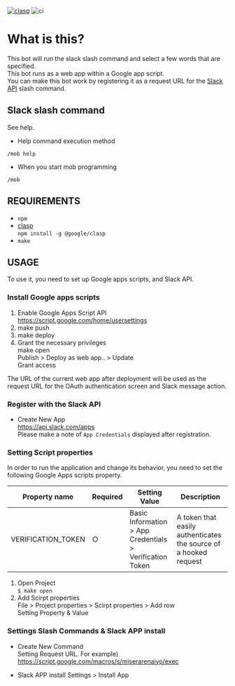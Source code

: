 [![clasp](https://img.shields.io/badge/built%20with-clasp-4285f4.svg)](https://github.com/google/clasp)
![ci](https://github.com/k2tzumi/choice-slash-command/workflows/ci/badge.svg)

What is this?
==============================

 This bot will run the slack slash command and select a few words that are specified.  
 This bot runs as a web app within a Google app script.  
You can make this bot work by registering it as a request URL for the [Slack API](https://api.slack.com/apps) slash command.
 
Slack slash command
--------------------

See help.  
* Help command execution method
```
/mob help
```
* When you start mob programming  
```
/mob
```


REQUIREMENTS
--------------------
- `npm`
- [clasp](https://github.com/google/clasp)  
`npm install -g @google/clasp`
- `make`

USAGE
--------------------

To use it, you need to set up Google apps scripts, and Slack API.

### Install Google apps scripts

1. Enable Google Apps Script API  
https://script.google.com/home/usersettings
2. make push  
3. make deploy  
4. Grant the necessary privileges  
make open  
Publish > Deploy as web app.. > Update  
Grant access

The URL of the current web app after deployment will be used as the request URL for the OAuth authentication screen and Slack message action.

### Register with the Slack API

* Create New App  
https://api.slack.com/apps  
Please make a note of `App Credentials` displayed after registration.

### Setting Script properties

In order to run the application and change its behavior, you need to set the following Google Apps scripts property.

|Property name|Required|Setting Value|Description|
|--|--|--|--|
|VERIFICATION_TOKEN|○|Basic Information > App Credentials > Verification Token|A token that easily authenticates the source of a hooked request|

1. Open Project  
`$ make open`
2. Add Scirpt properties  
File > Project properties > Scirpt properties > Add row  
Setting Property & Value

### Settings Slash Commands & Slack APP install

* Create New Command  
Setting Request URL.
For example) https://script.google.com/macros/s/miserarenaiyo/exec  

* Slack APP install
Settings > Install App  
